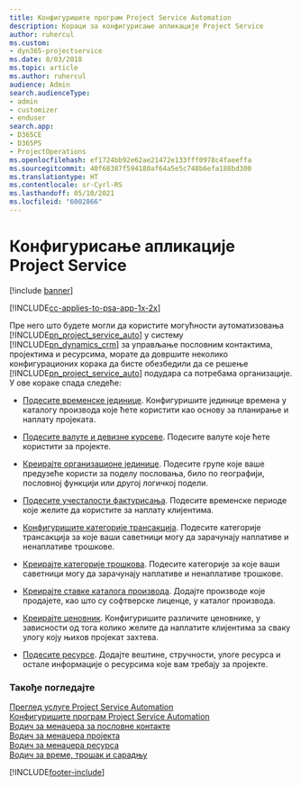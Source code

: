 ```yaml
---
title: Конфигуришите програм Project Service Automation
description: Кораци за конфигурисање апликације Project Service
author: ruhercul
ms.custom:
- dyn365-projectservice
ms.date: 8/03/2018
ms.topic: article
ms.author: ruhercul
audience: Admin
search.audienceType:
- admin
- customizer
- enduser
search.app:
- D365CE
- D365PS
- ProjectOperations
ms.openlocfilehash: ef1724bb92e62ae21472e133fff0978c4faeeffa
ms.sourcegitcommit: 40f68387f594180af64a5e5c748b6efa188bd300
ms.translationtype: HT
ms.contentlocale: sr-Cyrl-RS
ms.lasthandoff: 05/10/2021
ms.locfileid: "6002866"
---
```

# <a name="configure-project-service"></a>Конфигурисање апликације Project Service

[!include [banner](../includes/psa-now-project-operations.md)]

[!INCLUDE[cc-applies-to-psa-app-1x-2x](../includes/cc-applies-to-psa-app-1x-2x.md)]

Пре него што будете могли да користите могућности аутоматизовања [!INCLUDE[pn_project_service_auto](../includes/pn-project-service-auto.md)] у систему [!INCLUDE[pn_dynamics_crm](../includes/pn-dynamics-crm.md)] за управљање пословним контактима, пројектима и ресурсима, морате да довршите неколико конфигурационих корака да бисте обезбедили да се решење [!INCLUDE[pn_project_service_auto](../includes/pn-project-service-auto.md)] подудара са потребама организације. У ове кораке спада следеће:  
  
-   [Подесите временске јединице](../psa/set-up-time-units.md). Конфигуришите јединице времена у каталогу производа које ћете користити као основу за планирање и наплату пројеката.  
  
-   [Подесите валуте и девизне курсеве](../psa/set-up-currencies-exchange-rates.md). Подесите валуте које ћете користити за пројекте.  
  
-   [Креирајте организационе јединице](../psa/create-organizational-units.md). Подесите групе које ваше предузеће користи за поделу пословања, било по географији, пословној функцији или другој логичкој подели.  
  
-   [Подесите учесталости фактурисања](../psa/set-up-invoice-frequencies.md). Подесите временске периоде које желите да користите за наплату клијентима.  
  
-   [Конфигуришите категорије трансакција](../psa/configure-transaction-categories.md). Подесите категорије трансакција за које ваши саветници могу да зарачунају наплативе и ненаплативе трошкове.  
  
-   [Креирајте категорије трошкова](../psa/configure-expense-categories.md). Подесите категорије за које ваши саветници могу да зарачунају наплативе и ненаплативе трошкове.  
  
-   [Креирајте ставке каталога производа](../psa/create-product-catalog-items.md). Додајте производе које продајете, као што су софтверске лиценце, у каталог производа.  
  
-   [Креирајте ценовник](../psa/create-price-list.md). Конфигуришите различите ценовнике, у зависности од тога колико желите да наплатите клијентима за сваку улогу коју њихов пројекат захтева.  
  
-   [Подесите ресурсе](../psa/set-up-resources.md). Додајте вештине, стручности, улоге ресурса и остале информације о ресурсима које вам требају за пројекте.  
  
### <a name="see-also"></a>Такође погледајте  
 [Преглед услуге Project Service Automation](../psa/overview.md)   
 [Конфигуришите програм Project Service Automation](../psa/configure.md)   
 [Водич за менаџера за пословне контакте](../psa/account-manager-guide.md)   
 [Водич за менаџера пројекта](../psa/project-manager-guide.md)   
 [Водич за менаџера ресурса](../psa/resource-manager-guide.md)   
 [Водич за време, трошак и сарадњу](../psa/time-expense-collaboration-guide.md)


[!INCLUDE[footer-include](../includes/footer-banner.md)]